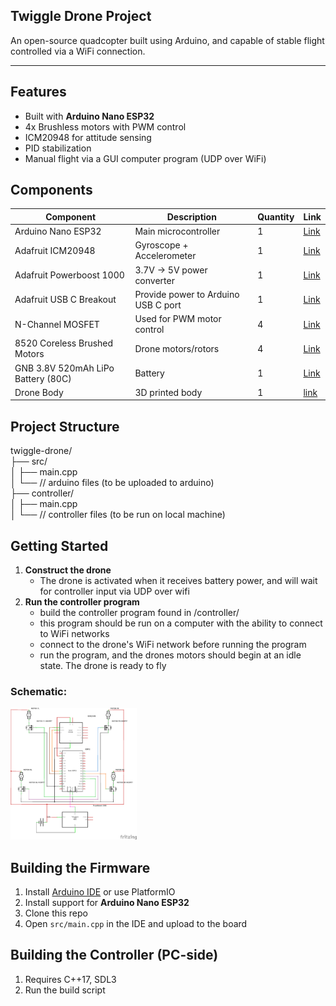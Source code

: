 ## Twiggle Drone Project
An open-source quadcopter built using Arduino, and capable of stable flight controlled via a WiFi connection.

---

## Features
- Built with **Arduino Nano ESP32**
- 4x Brushless motors with PWM control
- ICM20948 for attitude sensing
- PID stabilization
- Manual flight via a GUI computer program (UDP over WiFi)

## Components
| Component                        | Description                      | Quantity | Link |
|----------------------------------|----------------------------------|----------|------|
| Arduino Nano ESP32              | Main microcontroller             | 1        | [Link](https://www.digikey.com/en/products/detail/arduino/ABX00092/21219771) |
| Adafruit ICM20948               | Gyroscope + Accelerometer        | 1        | [Link](https://www.digikey.com/en/products/detail/adafruit-industries-llc/4554/17039173) |
| Adafruit Powerboost 1000        | 3.7V → 5V power converter         | 1        | [Link](https://www.digikey.com/en/products/detail/adafruit-industries-llc/2030/5011076) |
| Adafruit USB C Breakout         | Provide power to Arduino USB C port | 1     | [Link](https://www.digikey.com/en/products/detail/adafruit-industries-llc/5978/24639123) |
| N-Channel MOSFET                | Used for PWM motor control       | 4        | [Link](https://www.digikey.com/en/products/detail/infineon-technologies/IRLZ44NPBF/811808) |
| 8520 Coreless Brushed Motors    | Drone motors/rotors              | 4        | [Link](https://www.amazon.com/dp/B076M7G24G?ref=ppx_yo2ov_dt_b_fed_asin_title) |
| GNB 3.8V 520mAh LiPo Battery (80C) | Battery                        | 1        | [Link](https://www.amazon.com/dp/B07QC17GLT?ref=ppx_yo2ov_dt_b_fed_asin_title) |
| Drone Body                      | 3D printed body                   | 1        | [link](about:blank) |

## Project Structure
twiggle-drone/<br>
├── src/<br>
│   ├── main.cpp<br>
│   └── // arduino files (to be uploaded to arduino)<br>
├── controller/<br>
│   ├── main.cpp<br>
│   └── // controller files (to be run on local machine)<br>

## Getting Started
1. **Construct the drone**
    - The drone is activated when it receives battery power, and will wait for controller input via UDP over wifi
2. **Run the controller program**
    - build the controller program found in /controller/
    - this program should be run on a computer with the ability to connect to WiFi networks
    - connect to the drone's WiFi network before running the program
    - run the program, and the drones motors should begin at an idle state. The drone is ready to fly
### Schematic:
<img src="assets/schematic.png" alt="schematic" width="40%">

## Building the Firmware
1. Install [Arduino IDE](https://www.arduino.cc/en/software) or use PlatformIO
2. Install support for **Arduino Nano ESP32**
3. Clone this repo
4. Open `src/main.cpp` in the IDE and upload to the board

## Building the Controller (PC-side)
1. Requires C++17, SDL3
2. Run the build script

